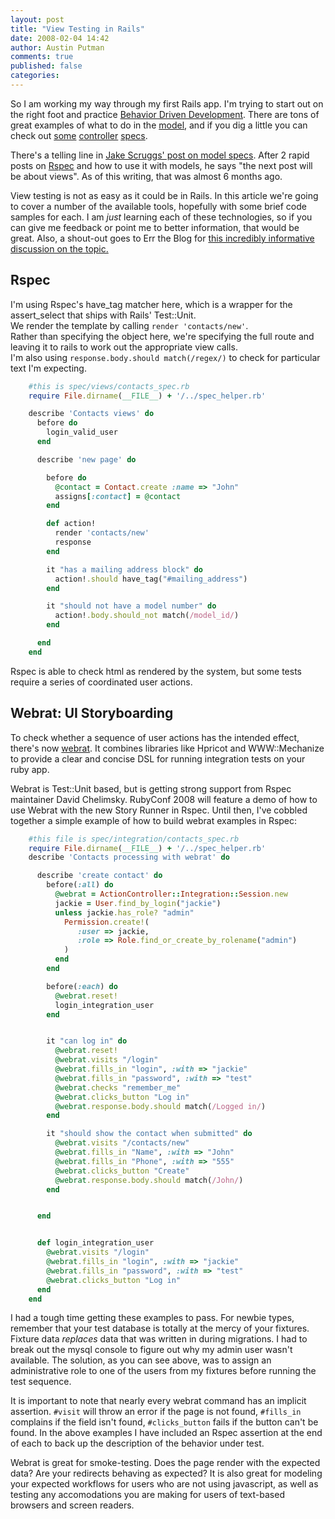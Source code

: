 ```yaml
---
layout: post
title: "View Testing in Rails"
date: 2008-02-04 14:42
author: Austin Putman
comments: true
published: false
categories: 
---
```

So I am working my way through my first Rails app.  I'm trying to start out on the right foot and practice [Behavior Driven Development](http://behaviour-driven.org/).  There are tons of great examples of what to do in the [model](http://jakescruggs.blogspot.com/2007/08/rspec-on-rails-models.html), and if you dig a little you can check out
[some](http://www.clarkware.com/cgi/blosxom/2007/09/08#TestingControllers) 
[controller](http://www.elevatedrails.com/articles/2007/09/10/testing-controllers-with-rspec/)
[specs](http://git.caboo.se/?p=altered_beast.git;a=blob;f=spec/controllers/forums_controller_spec.rb;h=6d93c71e6d95f2b0883f7d2e6994784babfe92fa;hb=HEAD).

There's a telling line in [Jake Scruggs' post on model specs](http://jakescruggs.blogspot.com/2007/08/rspec-on-rails-models.html).
After 2 rapid posts on [Rspec](http://rspec.info) and how to use it with models, he says "the next post will be about views".  As of this writing, that was almost 6 months ago.

View testing is not as easy as it could be in Rails.  In this article we're going to cover a number of the available tools, hopefully with some brief code samples for each.  I am _just_ learning each of these technologies, so if you can give me feedback or point me to better information, that would be great.  Also, a shout-out goes to Err the Blog for [this incredibly informative discussion on the topic.](http://errtheblog.com/posts/66-view-testing-20)

## Rspec

I'm using Rspec's have_tag matcher here, which is a wrapper for the assert_select that ships with Rails' Test::Unit.  
We render the template by calling `render 'contacts/new'`.  
Rather than specifying the object here, we're specifying the full route and leaving it to rails to work out the appropriate view calls.  
I'm also using `response.body.should match(/regex/)` to check for particular text I'm expecting.

``` ruby
    #this is spec/views/contacts_spec.rb
    require File.dirname(__FILE__) + '/../spec_helper.rb'

    describe 'Contacts views' do
      before do
        login_valid_user
      end

      describe 'new page' do

        before do
          @contact = Contact.create :name => "John"
          assigns[:contact] = @contact
        end

        def action!
          render 'contacts/new'
          response
        end

        it "has a mailing address block" do
          action!.should have_tag("#mailing_address")
        end

        it "should not have a model number" do
          action!.body.should_not match(/model_id/)
        end

      end
    end
```

Rspec is able to check html as rendered by the system, but some tests require a series of coordinated user actions.

## Webrat: UI Storyboarding


To check whether a sequence of user actions has the intended effect, there's now [webrat](http://www.brynary.com/2007/12/8/webrat-0-1-0-released).  It combines libraries like Hpricot and WWW::Mechanize to provide a clear and concise DSL for running integration tests on your ruby app.

Webrat is Test::Unit based, but is getting strong support from Rspec maintainer David Chelimsky.  RubyConf 2008 will feature a demo of how to use Webrat with the new Story Runner in Rspec.  Until then, I've cobbled together a simple example of how to build webrat examples in Rspec:

``` ruby
    #this file is spec/integration/contacts_spec.rb
    require File.dirname(__FILE__) + '/../spec_helper.rb'
    describe 'Contacts processing with webrat' do

      describe 'create contact' do
        before(:all) do
          @webrat = ActionController::Integration::Session.new
          jackie = User.find_by_login("jackie")
          unless jackie.has_role? "admin"
            Permission.create!(
               :user => jackie,
               :role => Role.find_or_create_by_rolename("admin")
            )
          end
        end

        before(:each) do
          @webrat.reset!
          login_integration_user
        end


        it "can log in" do
          @webrat.reset!
          @webrat.visits "/login"
          @webrat.fills_in "login", :with => "jackie"
          @webrat.fills_in "password", :with => "test"
          @webrat.checks "remember_me"
          @webrat.clicks_button "Log in"
          @webrat.response.body.should match(/Logged in/)
        end

        it "should show the contact when submitted" do
          @webrat.visits "/contacts/new"
          @webrat.fills_in "Name", :with => "John"
          @webrat.fills_in "Phone", :with => "555"
          @webrat.clicks_button "Create"
          @webrat.response.body.should match(/John/)
        end


      end


      def login_integration_user
        @webrat.visits "/login"
        @webrat.fills_in "login", :with => "jackie"
        @webrat.fills_in "password", :with => "test"
        @webrat.clicks_button "Log in"
      end
    end
```

I had a tough time getting these examples to pass.  For newbie types, remember that your test database is totally at the mercy of your fixtures.  Fixture data *replaces* data that was written in during migrations.  I had to break out the mysql console to figure out why my admin user wasn't available.  The solution, as you can see above, was to assign an administrative role to one of the users from my fixtures before running the test sequence.

It is important to note that nearly every webrat command has an implicit assertion.  `#visit` will throw an error if the page is not found, `#fills_in` complains if the field isn't found, `#clicks_button` fails if the button can't be found.  In the above examples I have included an Rspec assertion at the end of each to back up the description of the behavior under test.

Webrat is great for smoke-testing.  Does the page render with the expected data?  Are your redirects behaving as expected?   It is also great for modeling your expected workflows for users who are not using javascript, as well as testing any accomodations you are making for users of text-based browsers and screen readers.
